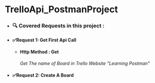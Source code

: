 # TrelloApi_PostmanProject

  - ### 🔍️ Covered Requests in this project :
 - #### ✅Request 1: Get First Api Call
    - #### Http Method : Get
      *Get The name of Board in Trello Website "Learning Postman"*
  - #### ✅Request 2: Create A Board  
